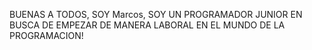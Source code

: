 BUENAS A TODOS, SOY Marcos, SOY UN PROGRAMADOR JUNIOR EN BUSCA DE EMPEZAR DE MANERA LABORAL EN EL MUNDO DE LA PROGRAMACION!
